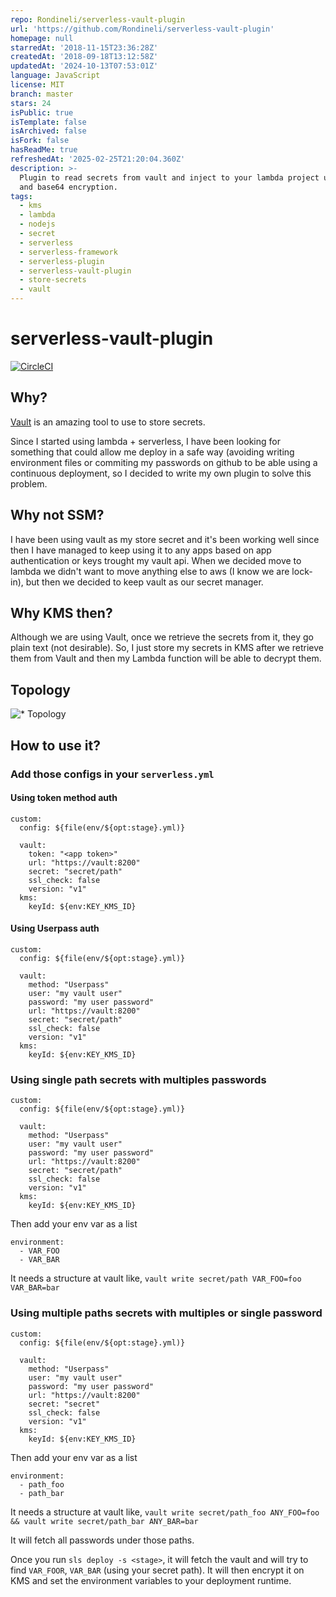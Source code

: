 ```yaml
---
repo: Rondineli/serverless-vault-plugin
url: 'https://github.com/Rondineli/serverless-vault-plugin'
homepage: null
starredAt: '2018-11-15T23:36:28Z'
createdAt: '2018-09-18T13:12:58Z'
updatedAt: '2024-10-13T07:53:01Z'
language: JavaScript
license: MIT
branch: master
stars: 24
isPublic: true
isTemplate: false
isArchived: false
isFork: false
hasReadMe: true
refreshedAt: '2025-02-25T21:20:04.360Z'
description: >-
  Plugin to read secrets from vault and inject to your lambda project using kms
  and base64 encryption.
tags:
  - kms
  - lambda
  - nodejs
  - secret
  - serverless
  - serverless-framework
  - serverless-plugin
  - serverless-vault-plugin
  - store-secrets
  - vault
---
```


# serverless-vault-plugin

[![CircleCI](https://circleci.com/gh/Rondineli/serverless-vault-plugin/tree/master.svg?style=svg)](https://circleci.com/gh/Rondineli/serverless-vault-plugin/tree/master)


## Why?
[Vault](https://learn.hashicorp.com/vault/) is an amazing tool to use to store secrets.

Since I started using lambda + serverless, I have been looking for something that could allow me deploy in a safe way (avoiding writing environment files or commiting my passwords on github to be able using a continuous deployment, so I decided to write my own plugin to solve this problem.

## Why not SSM?
I have been using vault as my store secret and it's been working well since then I have managed to keep using it to any apps based on app authentication or keys trought my vault api. When we decided move to lambda we didn't want to move anything else to aws (I know we are lock-in), but then we decided to keep vault as our secret manager.

## Why KMS then?
Although we are using Vault, once we retrieve the secrets from it, they go plain text (not desirable). So, I just store my secrets in KMS after we retrieve them from Vault and then my Lambda function will be able to decrypt them.

## Topology
![* Topology](img/topology.png)

## How to use it?
### Add those configs in your `serverless.yml`

#### Using token method auth
```
custom:
  config: ${file(env/${opt:stage}.yml)}

  vault:
    token: "<app token>"
    url: "https://vault:8200"
    secret: "secret/path"
    ssl_check: false
    version: "v1"
  kms:
    keyId: ${env:KEY_KMS_ID}
```
#### Using Userpass auth
```
custom:
  config: ${file(env/${opt:stage}.yml)}

  vault:
    method: "Userpass"
    user: "my vault user"
    password: "my user password"
    url: "https://vault:8200"
    secret: "secret/path"
    ssl_check: false
    version: "v1"
  kms:
    keyId: ${env:KEY_KMS_ID}
```

### Using single path secrets with multiples passwords
```
custom:
  config: ${file(env/${opt:stage}.yml)}

  vault:
    method: "Userpass"
    user: "my vault user"
    password: "my user password"
    url: "https://vault:8200"
    secret: "secret/path"
    ssl_check: false
    version: "v1"
  kms:
    keyId: ${env:KEY_KMS_ID}
```

Then add your env var as a list
```
environment:
  - VAR_FOO
  - VAR_BAR
```

It needs a structure at vault like, `vault write secret/path VAR_FOO=foo VAR_BAR=bar`


### Using multiple paths secrets with multiples or single password
```
custom:
  config: ${file(env/${opt:stage}.yml)}

  vault:
    method: "Userpass"
    user: "my vault user"
    password: "my user password"
    url: "https://vault:8200"
    secret: "secret"
    ssl_check: false
    version: "v1"
  kms:
    keyId: ${env:KEY_KMS_ID}
```

Then add your env var as a list
```
environment:
  - path_foo
  - path_bar
```

It needs a structure at vault like, `vault write secret/path_foo ANY_FOO=foo && vault write secret/path_bar ANY_BAR=bar`

It will fetch all passwords under those paths.

Once you run `sls deploy -s <stage>`, it will fetch the vault and will try to find `VAR_FOOR`, `VAR_BAR` (using your secret path). It will then encrypt it on KMS and set the environment variables to your deployment runtime.
